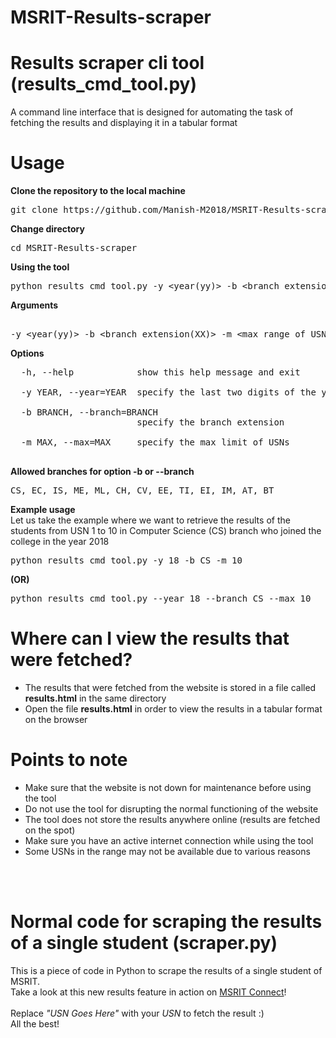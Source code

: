 # MSRIT-Results-scraper

# Results scraper cli tool (results_cmd_tool.py)

A command line interface that is designed for automating the task of fetching the results and displaying it in a tabular format<br>

# Usage

<b>Clone the repository to the local machine</b> <br>
<pre>
git clone https://github.com/Manish-M2018/MSRIT-Results-scraper.git
</pre>

<b> Change directory </b> <br>
<pre>
cd MSRIT-Results-scraper
</pre>

<b> Using the tool </b> <br>
<pre>
python results_cmd_tool.py -y &lt;year(yy)&gt; -b &lt;branch extension(XX)&gt; -m &lt;max range of USN&gt; 
</pre>

<b> Arguments </b> <br>
<pre> 
-y &lt;year(yy)&gt; -b &lt;branch extension(XX)&gt; -m &lt;max range of USN&gt; 
</pre>  
 
<b> Options </b> <br>
<pre>
  -h, --help            show this help message and exit  <br>
  -y YEAR, --year=YEAR  specify the last two digits of the year <br>
  -b BRANCH, --branch=BRANCH
                        specify the branch extension  <br>
  -m MAX, --max=MAX     specify the max limit of USNs <br>
</pre>

<b> Allowed branches for option -b or --branch</b> <br>
<pre>
CS, EC, IS, ME, ML, CH, CV, EE, TI, EI, IM, AT, BT
</pre>

<b> Example usage </b> <br>
Let us take the example where we want to retrieve the results of the students from USN 1 to 10 in Computer Science (CS) branch who joined the college in the year 2018<br>
<pre>
python results_cmd_tool.py -y 18 -b CS -m 10
</pre>
<b>(OR)</b> <br>
<pre>
python results_cmd_tool.py --year 18 --branch CS --max 10
</pre>

# Where can I view the results that were fetched?
- The results that were fetched from the website is stored in a file called <b>results.html</b> in the same directory
- Open the file <b>results.html</b> in order to view the results in a tabular format on the browser

# Points to note
- Make sure that the website is not down for maintenance before using the tool
- Do not use the tool for disrupting the normal functioning of the website
- The tool does not store the results anywhere online (results are fetched on the spot)
- Make sure you have an active internet connection while using the tool 
- Some USNs in the range may not be available due to various reasons

<br><br>
# Normal code for scraping the results of a single student (scraper.py)
This is a piece of code in Python to scrape the results of a single student of MSRIT.<br>
Take a look at this new results feature in action on [MSRIT Connect](https://play.google.com/store/apps/details?id=msrit.msritconnect.com.msritconnect&hl=en)!<br>
<br>
Replace <i>"USN Goes Here"</i> with your <i>USN</i> to fetch the result :) <br>
All the best!

